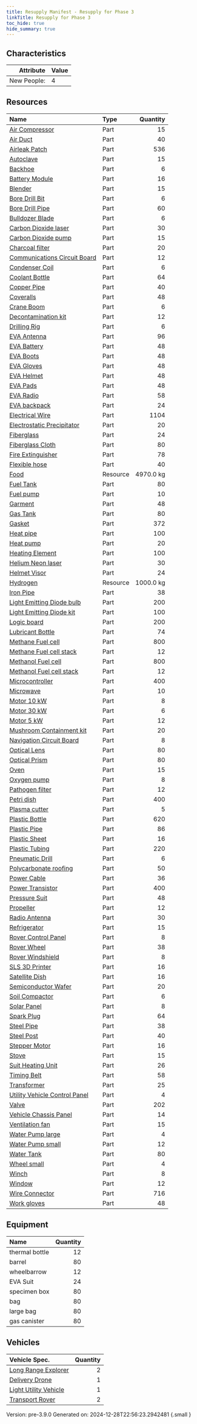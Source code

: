 ```yaml
---
title: Resupply Manifest - Resupply for Phase 3
linkTitle: Resupply for Phase 3
toc_hide: true
hide_summary: true
---
```


## Characteristics

| Attribute      | Value |
|--------:|:------|
|New People:|4|


## Resources

| Name | Type | Quantity |
|:-----|:-----|-----:|
|[Air Compressor](/docs/definitions/part/air-compressor)|Part|15|
|[Air Duct](/docs/definitions/part/air-duct)|Part|40|
|[Airleak Patch](/docs/definitions/part/airleak-patch)|Part|536|
|[Autoclave](/docs/definitions/part/autoclave)|Part|15|
|[Backhoe](/docs/definitions/part/backhoe)|Part|6|
|[Battery Module](/docs/definitions/part/battery-module)|Part|16|
|[Blender](/docs/definitions/part/blender)|Part|15|
|[Bore Drill Bit](/docs/definitions/part/bore-drill-bit)|Part|6|
|[Bore Drill Pipe](/docs/definitions/part/bore-drill-pipe)|Part|60|
|[Bulldozer Blade](/docs/definitions/part/bulldozer-blade)|Part|6|
|[Carbon Dioxide laser](/docs/definitions/part/carbon-dioxide-laser)|Part|30|
|[Carbon Dioxide pump](/docs/definitions/part/carbon-dioxide-pump)|Part|15|
|[Charcoal filter](/docs/definitions/part/charcoal-filter)|Part|20|
|[Communications Circuit Board](/docs/definitions/part/communications-circuit-board)|Part|12|
|[Condenser Coil](/docs/definitions/part/condenser-coil)|Part|6|
|[Coolant Bottle](/docs/definitions/part/coolant-bottle)|Part|64|
|[Copper Pipe](/docs/definitions/part/copper-pipe)|Part|40|
|[Coveralls](/docs/definitions/part/coveralls)|Part|48|
|[Crane Boom](/docs/definitions/part/crane-boom)|Part|6|
|[Decontamination kit](/docs/definitions/part/decontamination-kit)|Part|12|
|[Drilling Rig](/docs/definitions/part/drilling-rig)|Part|6|
|[EVA Antenna](/docs/definitions/part/eva-antenna)|Part|96|
|[EVA Battery](/docs/definitions/part/eva-battery)|Part|48|
|[EVA Boots](/docs/definitions/part/eva-boots)|Part|48|
|[EVA Gloves](/docs/definitions/part/eva-gloves)|Part|48|
|[EVA Helmet](/docs/definitions/part/eva-helmet)|Part|48|
|[EVA Pads](/docs/definitions/part/eva-pads)|Part|48|
|[EVA Radio](/docs/definitions/part/eva-radio)|Part|58|
|[EVA backpack](/docs/definitions/part/eva-backpack)|Part|24|
|[Electrical Wire](/docs/definitions/part/electrical-wire)|Part|1104|
|[Electrostatic Precipitator](/docs/definitions/part/electrostatic-precipitator)|Part|20|
|[Fiberglass](/docs/definitions/part/fiberglass)|Part|24|
|[Fiberglass Cloth](/docs/definitions/part/fiberglass-cloth)|Part|80|
|[Fire Extinguisher](/docs/definitions/part/fire-extinguisher)|Part|78|
|[Flexible hose](/docs/definitions/part/flexible-hose)|Part|40|
|[Food](/docs/definitions/resource/food)|Resource|4970.0 kg|
|[Fuel Tank](/docs/definitions/part/fuel-tank)|Part|80|
|[Fuel pump](/docs/definitions/part/fuel-pump)|Part|10|
|[Garment](/docs/definitions/part/garment)|Part|48|
|[Gas Tank](/docs/definitions/part/gas-tank)|Part|80|
|[Gasket](/docs/definitions/part/gasket)|Part|372|
|[Heat pipe](/docs/definitions/part/heat-pipe)|Part|100|
|[Heat pump](/docs/definitions/part/heat-pump)|Part|20|
|[Heating Element](/docs/definitions/part/heating-element)|Part|100|
|[Helium Neon laser](/docs/definitions/part/helium-neon-laser)|Part|30|
|[Helmet Visor](/docs/definitions/part/helmet-visor)|Part|24|
|[Hydrogen](/docs/definitions/resource/hydrogen)|Resource|1000.0 kg|
|[Iron Pipe](/docs/definitions/part/iron-pipe)|Part|38|
|[Light Emitting Diode bulb](/docs/definitions/part/light-emitting-diode-bulb)|Part|200|
|[Light Emitting Diode kit](/docs/definitions/part/light-emitting-diode-kit)|Part|100|
|[Logic board](/docs/definitions/part/logic-board)|Part|200|
|[Lubricant Bottle](/docs/definitions/part/lubricant-bottle)|Part|74|
|[Methane Fuel cell](/docs/definitions/part/methane-fuel-cell)|Part|800|
|[Methane Fuel cell stack](/docs/definitions/part/methane-fuel-cell-stack)|Part|12|
|[Methanol Fuel cell](/docs/definitions/part/methanol-fuel-cell)|Part|800|
|[Methanol Fuel cell stack](/docs/definitions/part/methanol-fuel-cell-stack)|Part|12|
|[Microcontroller](/docs/definitions/part/microcontroller)|Part|400|
|[Microwave](/docs/definitions/part/microwave)|Part|10|
|[Motor 10 kW](/docs/definitions/part/motor-10-kw)|Part|8|
|[Motor 30 kW](/docs/definitions/part/motor-30-kw)|Part|6|
|[Motor 5 kW](/docs/definitions/part/motor-5-kw)|Part|12|
|[Mushroom Containment kit](/docs/definitions/part/mushroom-containment-kit)|Part|20|
|[Navigation Circuit Board](/docs/definitions/part/navigation-circuit-board)|Part|8|
|[Optical Lens](/docs/definitions/part/optical-lens)|Part|80|
|[Optical Prism](/docs/definitions/part/optical-prism)|Part|80|
|[Oven](/docs/definitions/part/oven)|Part|15|
|[Oxygen pump](/docs/definitions/part/oxygen-pump)|Part|8|
|[Pathogen filter](/docs/definitions/part/pathogen-filter)|Part|12|
|[Petri dish](/docs/definitions/part/petri-dish)|Part|400|
|[Plasma cutter](/docs/definitions/part/plasma-cutter)|Part|5|
|[Plastic Bottle](/docs/definitions/part/plastic-bottle)|Part|620|
|[Plastic Pipe](/docs/definitions/part/plastic-pipe)|Part|86|
|[Plastic Sheet](/docs/definitions/part/plastic-sheet)|Part|16|
|[Plastic Tubing](/docs/definitions/part/plastic-tubing)|Part|220|
|[Pneumatic Drill](/docs/definitions/part/pneumatic-drill)|Part|6|
|[Polycarbonate roofing](/docs/definitions/part/polycarbonate-roofing)|Part|50|
|[Power Cable](/docs/definitions/part/power-cable)|Part|36|
|[Power Transistor](/docs/definitions/part/power-transistor)|Part|400|
|[Pressure Suit](/docs/definitions/part/pressure-suit)|Part|48|
|[Propeller](/docs/definitions/part/propeller)|Part|12|
|[Radio Antenna](/docs/definitions/part/radio-antenna)|Part|30|
|[Refrigerator](/docs/definitions/part/refrigerator)|Part|15|
|[Rover Control Panel](/docs/definitions/part/rover-control-panel)|Part|8|
|[Rover Wheel](/docs/definitions/part/rover-wheel)|Part|38|
|[Rover Windshield](/docs/definitions/part/rover-windshield)|Part|8|
|[SLS 3D Printer](/docs/definitions/part/sls-3d-printer)|Part|16|
|[Satellite Dish](/docs/definitions/part/satellite-dish)|Part|16|
|[Semiconductor Wafer](/docs/definitions/part/semiconductor-wafer)|Part|20|
|[Soil Compactor](/docs/definitions/part/soil-compactor)|Part|6|
|[Solar Panel](/docs/definitions/part/solar-panel)|Part|8|
|[Spark Plug](/docs/definitions/part/spark-plug)|Part|64|
|[Steel Pipe](/docs/definitions/part/steel-pipe)|Part|38|
|[Steel Post](/docs/definitions/part/steel-post)|Part|40|
|[Stepper Motor](/docs/definitions/part/stepper-motor)|Part|16|
|[Stove](/docs/definitions/part/stove)|Part|15|
|[Suit Heating Unit](/docs/definitions/part/suit-heating-unit)|Part|26|
|[Timing Belt](/docs/definitions/part/timing-belt)|Part|58|
|[Transformer](/docs/definitions/part/transformer)|Part|25|
|[Utility Vehicle Control Panel](/docs/definitions/part/utility-vehicle-control-panel)|Part|4|
|[Valve](/docs/definitions/part/valve)|Part|202|
|[Vehicle Chassis Panel](/docs/definitions/part/vehicle-chassis-panel)|Part|14|
|[Ventilation fan](/docs/definitions/part/ventilation-fan)|Part|15|
|[Water Pump large](/docs/definitions/part/water-pump-large)|Part|4|
|[Water Pump small](/docs/definitions/part/water-pump-small)|Part|12|
|[Water Tank](/docs/definitions/part/water-tank)|Part|80|
|[Wheel small](/docs/definitions/part/wheel-small)|Part|4|
|[Winch](/docs/definitions/part/winch)|Part|8|
|[Window](/docs/definitions/part/window)|Part|12|
|[Wire Connector](/docs/definitions/part/wire-connector)|Part|716|
|[Work gloves](/docs/definitions/part/work-gloves)|Part|48|

## Equipment

| Name | Quantity |
|:-----|-----:|
|thermal bottle|12|
|barrel|80|
|wheelbarrow|12|
|EVA Suit|24|
|specimen box|80|
|bag|80|
|large bag|80|
|gas canister|80|

## Vehicles

| Vehicle Spec. | Quantity |
|:-----|-----:|
|[Long Range Explorer](/docs/definitions/vehicle/long-range-explorer)|2|
|[Delivery Drone](/docs/definitions/vehicle/delivery-drone)|1|
|[Light Utility Vehicle](/docs/definitions/vehicle/light-utility-vehicle)|1|
|[Transport Rover](/docs/definitions/vehicle/transport-rover)|2|
   

    
Version: pre-3.9.0 Generated on: 2024-12-28T22:56:23.2942481
{.small }